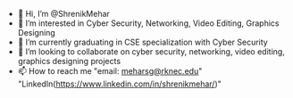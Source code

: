 - 👋 Hi, I’m @ShrenikMehar
- 👀 I’m interested in Cyber Security, Networking, Video Editing, Graphics Designing
- 🌱 I’m currently graduating in CSE specialization with Cyber Security
- 💞️ I’m looking to collaborate on cyber security, networking, video editing, graphics designing projects
- 📫 How to reach me "email: meharsg@rknec.edu" "LinkedIn(https://www.linkedin.com/in/shrenikmehar/)"

<!---
ShrenikMehar/ShrenikMehar is a ✨ special ✨ repository because its `README.md` (this file) appears on your GitHub profile.
You can click the Preview link to take a look at your changes.
--->
